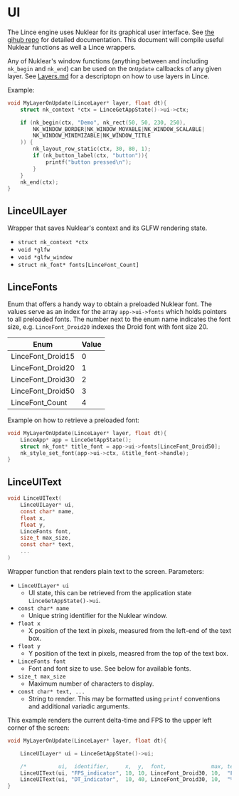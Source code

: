 # UI

The Lince engine uses Nuklear for its graphical user interface. See [the gihub repo](https://github.com/Immediate-Mode-UI/Nuklear/) for detailed documentation. This document will compile useful Nuklear functions as well a Lince wrappers.

Any of Nuklear's window functions (anything between and including `nk_begin` and `nk_end`) can be used on the `OnUpdate` callbacks of any given layer. See [Layers.md](./Layers.md) for a descriptopn on how to use layers in Lince. 

Example:
```c
void MyLayerOnUpdate(LinceLayer* layer, float dt){
	struct nk_context *ctx = LinceGetAppState()->ui->ctx;

	if (nk_begin(ctx, "Demo", nk_rect(50, 50, 230, 250),
        NK_WINDOW_BORDER|NK_WINDOW_MOVABLE|NK_WINDOW_SCALABLE|
        NK_WINDOW_MINIMIZABLE|NK_WINDOW_TITLE
    )) {
		nk_layout_row_static(ctx, 30, 80, 1);
        if (nk_button_label(ctx, "button")){
			printf("button pressed\n");
		}
	}
	nk_end(ctx);
}
```

## LinceUILayer
Wrapper that saves Nuklear's context and its GLFW rendering state.

- `struct nk_context *ctx`
- `void *glfw`
- `void *glfw_window`
- `struct nk_font* fonts[LinceFont_Count]`


## LinceFonts

Enum that offers a handy way to obtain a preloaded Nuklear font.
The values serve as an index for the array `app->ui->fonts` which holds pointers to all preloaded fonts.
The number next to the enum name indicates the font size, e.g. `LinceFont_Droid20` indexes the Droid font with font size 20.

|       Enum        | Value |
| ----------------- | ----- |
| LinceFont_Droid15 |   0   |
| LinceFont_Droid20 |   1   | 
| LinceFont_Droid30 |   2   | 
| LinceFont_Droid50 |   3   | 
| LinceFont_Count   |   4   |

Example on how to retrieve a preloaded font:
```c
void MyLayerOnUpdate(LinceLayer* layer, float dt){
	LinceApp* app = LinceGetAppState();
	struct nk_font* title_font = app->ui->fonts[LinceFont_Droid50];
	nk_style_set_font(app->ui->ctx, &title_font->handle);
}
```


## LinceUIText
```c
void LinceUIText(
    LinceUILayer* ui,
    const char* name,
    float x,
	float y,
    LinceFonts font, 
    size_t max_size, 
    const char* text,
    ...
)
```
Wrapper function that renders plain text to the screen.
Parameters:
- `LinceUILayer* ui`
	- UI state, this can be retrieved from the application state `LinceGetAppState()->ui`.
- `const char* name`
	- Unique string identifier for the Nuklear window.
- `float x`
	- X position of the text in pixels, measured from the left-end of the text box.
- `float y`
	- Y position of the text in pixels, measred from the top of the text box.
- `LinceFonts font`
	- Font and font size to use. See below for available fonts.
- `size_t max_size`
	- Maximum number of characters to display.
- `const char* text, ...`
	- String to render. This may be formatted using `printf` conventions and additional variadic arguments.

This example renders the current delta-time and FPS to the upper left corner of the screen:
```c
void MyLayerOnUpdate(LinceLayer* layer, float dt){

	LinceUILayer* ui = LinceGetAppState()->ui;

	/*          ui,  identifier,     x,  y,  font,              max, text,       format varargs */
	LinceUIText(ui, "FPS_indicator", 10, 10, LinceFont_Droid30, 10,  "FPS %.0f", 1000.0/dt);
    LinceUIText(ui, "DT_indicator",  10, 40, LinceFont_Droid30, 10,  "%.2f ms",  dt);
}
``` 


